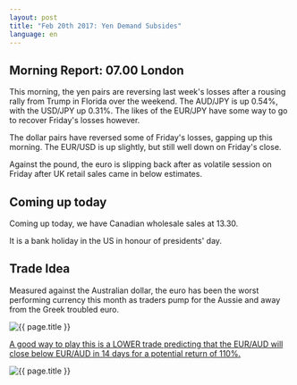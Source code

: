 ```yaml
---
layout: post
title: "Feb 20th 2017: Yen Demand Subsides"
language: en
---
```

## Morning Report: 07.00 London

This morning, the yen pairs are reversing last week's losses after a rousing rally from Trump in Florida over the weekend. The AUD/JPY is up 0.54%, with the USD/JPY up 0.31%. The likes of the EUR/JPY have some way to go to recover Friday's losses however. 

The dollar pairs have reversed some of Friday's losses, gapping up this morning. The EUR/USD is up slightly, but still well down on Friday's close. 

Against the pound, the euro is slipping back after as volatile session on Friday after UK retail sales came in below estimates.

## Coming up today

Coming up today, we have Canadian wholesale sales at 13.30. 

It is a bank holiday in the US in honour of presidents' day.

## Trade Idea

Measured against the Australian dollar, the euro has been the worst performing currency this month as traders pump for the Aussie and away from the Greek troubled euro.

<img class="post-image" src="{{ site.url }}/images/2017-02-20_07-22-00.jpg" alt="{{ page.title }}">

<a href="%LINK%%?currency=GBP&market=forex&underlying=frxEURAUD&formname=higherlower&duration_amount=14&duration_units=d&amount=10&amount_type=payout&expiry_type=duration&barrier=1.3800" target="_blank">A good way to play this is a LOWER trade predicting that the EUR/AUD will close below EUR/AUD in 14 days for a potential return of 110%.</a>

<img class="post-image" src="{{ site.url }}/images/2017-02-20_07-25-15.jpg" alt="{{ page.title }}">